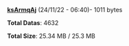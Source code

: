 [**ksArmqAj**](/data/ksArmqAj.txt) (24/11/22 - 06:40)- 1011 bytes

**Total Datas**: 4632

**Total Size**: 25.34 MB / 25.3 MB